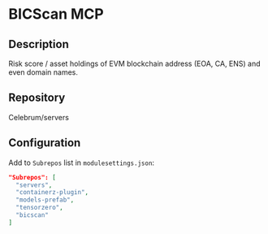 # BICScan MCP

## Description
Risk score / asset holdings of EVM blockchain address (EOA, CA, ENS) and even domain names.

## Repository
Celebrum/servers

## Configuration
Add to `Subrepos` list in `modulesettings.json`:
```json
"Subrepos": [
  "servers",
  "containerz-plugin",
  "models-prefab",
  "tensorzero",
  "bicscan"
]
```
